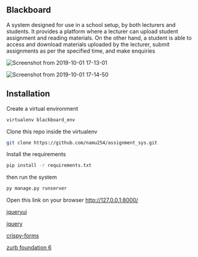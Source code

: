 ## Blackboard
A system designed for use in a school setup, by both lecturers and students. It provides a platform where a lecturer can upload student assignment and reading materials. On the other hand, a student is able to access and download materials uploaded by the lecturer, submit assignments as per the specified time, and make enquiries

![Screenshot from 2019-10-01 17-13-01](https://user-images.githubusercontent.com/29103362/65970267-dd30a900-e46e-11e9-8ee2-c7dba9bfed02.png)

![Screenshot from 2019-10-01 17-14-50](https://user-images.githubusercontent.com/29103362/65970367-149f5580-e46f-11e9-9717-bb46320dac23.png)


## Installation
Create a virtual environment
```Bash
virtualenv blackboard_env
```
Clone this repo inside the virtualenv
```Bash
git clone https://github.com/namu254/assignment_sys.git
```
Install the requirements
```Bash
pip install -r requirements.txt
```
then run the system
```Python
py manage.py runserver
```
Open this link on your browser http://127.0.0.1:8000/

[jqueryui](https://jqueryui.com)

[jquery](https://jquery.com)

[crispy-forms](https://django-crispy-forms.readthedocs.io/en/latest/)

[zurb foundation 6](https://foundation.zurb.com/sites/docs/)
